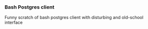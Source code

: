 ### Bash Postgres client
Funny scratch of bash postgres client with disturbing and old-school interface
